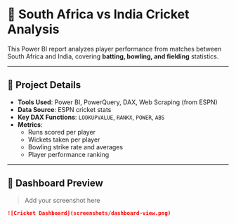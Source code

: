 # 🏏 South Africa vs India Cricket Analysis

This Power BI report analyzes player performance from matches between South Africa and India, covering **batting, bowling, and fielding** statistics.

---

## 📌 Project Details
- **Tools Used**: Power BI, PowerQuery, DAX, Web Scraping (from ESPN)
- **Data Source**: ESPN cricket stats
- **Key DAX Functions**: `LOOKUPVALUE`, `RANKX`, `POWER`, `ABS`
- **Metrics**:
  - Runs scored per player
  - Wickets taken per player
  - Bowling strike rate and averages
  - Player performance ranking

---

## 📸 Dashboard Preview
> Add your screenshot here  
```markdown
![Cricket Dashboard](screenshots/dashboard-view.png)
